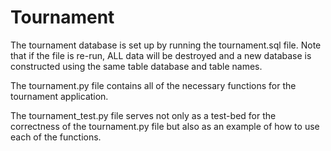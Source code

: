 Tournament
=============

The tournament database is set up by running the tournament.sql file.  Note that if
the file is re-run, ALL data will be destroyed and a new database is constructed using 
the same table database and table names.

The tournament.py file contains all of the necessary functions for the tournament application.

The tournament_test.py file serves not only as a test-bed for the correctness of the tournament.py 
file but also as an example of how to use each of the functions.
